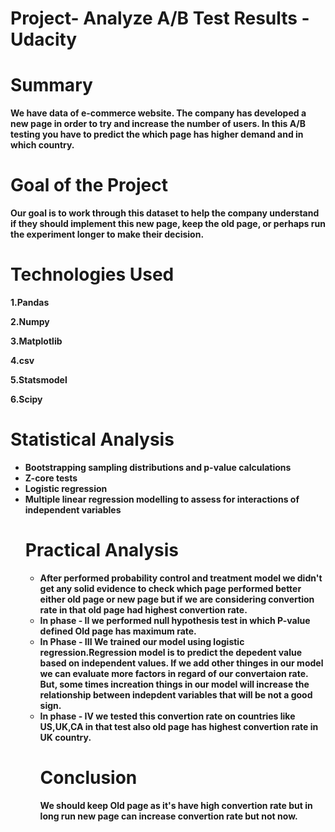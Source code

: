 # Project- Analyze A/B Test Results - Udacity

# <b>Summary

We have data of e-commerce website. The company has developed a new page in order to try and increase the number of users. In this A/B testing you have to predict the which page has higher demand and in which country.

# <b>Goal of the Project

Our goal is to work through this dataset to help the company understand if they should implement this new page, keep the old page, or perhaps run the experiment longer to make their decision.



# <b>Technologies Used

1.Pandas<br>

2.Numpy<br>

3.Matplotlib<br>

4.csv<br>

5.Statsmodel<br>

6.Scipy<br>

# Statistical Analysis

<ul>
<li>Bootstrapping sampling distributions and p-value calculations
<li>Z-core tests
<li>Logistic regression
<li>Multiple linear regression modelling to assess for interactions of independent variables
    

# Practical Analysis

<ul>
<li> After performed probability control and treatment model we didn't get any solid evidence to check which page performed better either old page or new page but if we are considering convertion rate in that old page had highest convertion rate.
<li>In phase - II we performed null hypothesis test in which P-value defined Old page has maximum rate.
<li>In Phase - III We trained our model using logistic regression.Regression model is to predict the depedent value based on independent values. If we add other thinges in our model we can evaluate more factors in regard of our convertaion rate. But, some times increation things in our model will increase the relationship between indepdent variables that will be not a good sign.
<li>In phase - IV we tested this convertion rate on countries like US,UK,CA in that test also old page has highest convertion rate in UK country.    

# Conclusion

We should keep Old page as it's have high convertion rate but in long run new page can increase convertion rate but not now. 


```python

```
